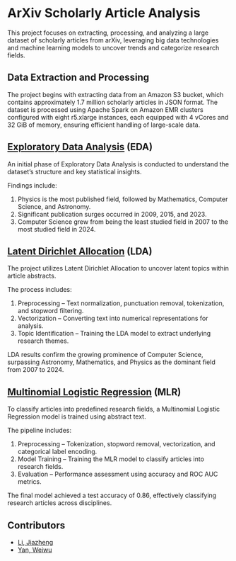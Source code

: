# ArXiv Scholarly Article Analysis

This project focuses on extracting, processing, and analyzing a large dataset 
of scholarly articles from arXiv, leveraging big data technologies and machine 
learning models to uncover trends and categorize research fields.

## Data Extraction and Processing

The project begins with extracting data from an Amazon S3 bucket, which 
contains approximately 1.7 million scholarly articles in JSON format. The 
dataset is processed using Apache Spark on Amazon EMR clusters configured with 
eight r5.xlarge instances, each equipped with 4 vCores and 32 GiB of memory, 
ensuring efficient handling of large-scale data.

## [Exploratory Data Analysis](EDA.ipynb) (EDA)

An initial phase of Exploratory Data Analysis is conducted to understand the 
dataset’s structure and key statistical insights. 

Findings include:
1. Physics is the most published field, followed by Mathematics, Computer 
Science, and Astronomy.
2. Significant publication surges occurred in 2009, 2015, and 2023.
3. Computer Science grew from being the least studied field in 2007 to the most 
studied field in 2024.

## [Latent Dirichlet Allocation](LDA.ipynb) (LDA)

The project utilizes Latent Dirichlet Allocation to uncover latent topics 
within article abstracts. 

The process includes:
1. Preprocessing – Text normalization, punctuation removal, tokenization, and 
stopword filtering.
2. Vectorization – Converting text into numerical representations for analysis.
3. Topic Identification – Training the LDA model to extract underlying research 
themes.

LDA results confirm the growing prominence of Computer Science, surpassing 
Astronomy, Mathematics, and Physics as the dominant field from 2007 to 2024.

## [Multinomial Logistic Regression](MLR.ipynb) (MLR)

To classify articles into predefined research fields, a Multinomial Logistic 
Regression model is trained using abstract text. 

The pipeline includes:
1. Preprocessing – Tokenization, stopword removal, vectorization, and 
categorical label encoding.
2. Model Training – Training the MLR model to classify articles into research 
fields.
3. Evaluation – Performance assessment using accuracy and ROC AUC metrics.

The final model achieved a test accuracy of 0.86, effectively classifying 
research articles across disciplines.

## Contributors
- [Li, Jiazheng](https://github.com/Vindmn1234)
- [Yan, Weiwu](https://github.com/naivetoad)
